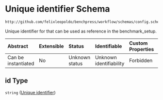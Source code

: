 # Unique identifier Schema

```txt
http://github.com/felixleopoldo/benchpress/workflow/schemas/config.schema.json#/definitions/rblip_asobs/properties/id
```

Unique identifier for that can be used as reference in the benchmark\_setup.

| Abstract            | Extensible | Status         | Identifiable            | Custom Properties | Additional Properties | Access Restrictions | Defined In                                                        |
| :------------------ | :--------- | :------------- | :---------------------- | :---------------- | :-------------------- | :------------------ | :---------------------------------------------------------------- |
| Can be instantiated | No         | Unknown status | Unknown identifiability | Forbidden         | Allowed               | none                | [config.schema.json\*](config.schema.json "open original schema") |

## id Type

`string` ([Unique identifier](config-definitions-rblip_asobs-item-properties-unique-identifier.md))
